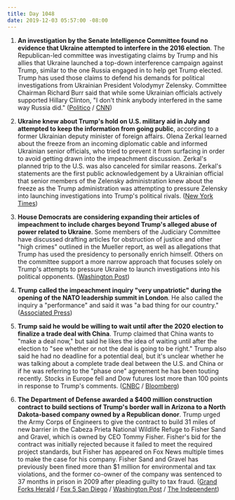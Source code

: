 ```yaml
---
title: Day 1048
date: 2019-12-03 05:57:00 -08:00
---
```


1. **An investigation by the Senate Intelligence Committee found no evidence that Ukraine attempted to interfere in the 2016 election**. The Republican-led committee was investigating claims by Trump and his allies that Ukraine launched a top-down interference campaign against Trump, similar to the one Russia engaged in to help get Trump elected. Trump has used those claims to defend his demands for political investigations from Ukrainian President Volodymyr Zelensky. Committee Chairman Richard Burr said that while some Ukrainian officials actively supported Hillary Clinton, "I don't think anybody interfered in the same way Russia did." ([Politico](https://www.politico.com/news/2019/12/02/senate-panel-ukraine-election-interference-074796) / [CNN](https://www.cnn.com/2019/12/02/politics/senate-intelligence-ukraine-2016-election/index.html))

2. **Ukraine knew about Trump's hold on U.S. military aid in July and attempted to keep the information from going public**, according to a former Ukrainian deputy minister of foreign affairs. Olena Zerkal learned about the freeze from an incoming diplomatic cable and informed Ukrainian senior officials, who tried to prevent it from surfacing in order to avoid getting drawn into the impeachment discussion. Zerkal's planned trip to the U.S. was also canceled for similar reasons. Zerkal's statements are the first public acknowledgement by a Ukrainian official that senior members of the Zelensky administration knew about the freeze as the Trump administration was attempting to pressure Zelensky into launching investigations into Trump's political rivals. ([New York Times](https://www.nytimes.com/2019/12/03/world/europe/ukraine-impeachment-military-aid.html))

3. **House Democrats are considering expanding their articles of impeachment to include charges beyond Trump's alleged abuse of power related to Ukraine**. Some members of the Judiciary Committee have discussed drafting articles for obstruction of justice and other "high crimes" outlined in the Mueller report, as well as allegations that Trump has used the presidency to personally enrich himself. Others on the committee support a more narrow approach that focuses solely on Trump's attempts to pressure Ukraine to launch investigations into his political opponents. ([Washington Post](https://www.washingtonpost.com/politics/democrats-quietly-debate-expanding-impeachment-articles-beyond-ukraine/2019/12/02/da84e00a-1537-11ea-bf81-ebe89f477d1e_story.html))

4. **Trump called the impeachment inquiry "very unpatriotic" during the opening of the NATO leadership summit in London**. He also called the inquiry a "performance" and said it was "a bad thing for our country." ([Associated Press](https://apnews.com/ad95d35c2a608bd3ecd6ae87bf2e1ba2))

5. **Trump said he would be willing to wait until after the 2020 election to finalize a trade deal with China**. Trump claimed that China wants to "make a deal now," but said he likes the idea of waiting until after the election to "see whether or not the deal is going to be right." Trump also said he had no deadline for a potential deal, but it's unclear whether he was talking about a complete trade deal between the U.S. and China or if he was referring to the "phase one" agreement he has been touting recently. Stocks in Europe fell and Dow futures lost more than 100 points in response to Trump's comments. ([CNBC](https://www.cnbc.com/2019/12/03/trump-says-it-might-be-better-to-wait-until-after-2020-election-for-a-china-deal.html) / [Bloomberg](https://www.bloomberg.com/news/articles/2019-12-03/trump-says-no-deadline-for-china-deal-may-come-after-election))

6. **The Department of Defense awarded a $400 million construction contract to build sections of Trump's border wall in Arizona to a North Dakota-based company owned by a Republican donor**. Trump urged the Army Corps of Engineers to give the contract to build 31 miles of new barrier in the Cabeza Prieta National Wildlife Refuge to Fisher Sand and Gravel, which is owned by CEO Tommy Fisher. Fisher's bid for the contract was initially rejected because it failed to meet the required project standards, but Fisher has appeared on Fox News multiple times to make the case for his company. Fisher Sand and Gravel has previously been fined more than $1 million for environmental and tax violations, and the former co-owner of the company was sentenced to 37 months in prison in 2009 after pleading guilty to tax fraud. ([Grand Forks Herald](https://www.grandforksherald.com/news/government-and-politics/4801023-Dickinson-company-gets-massive-contract-to-build-part-of-border-wall) / [Fox 5 San Diego](https://fox5sandiego.com/2019/12/02/construction-company-building-private-wall-for-group-with-trump-ties-wins-government-contract/) / [Washington Post](https://www.washingtonpost.com/immigration/north-dakota-company-that-trump-touted-gets-400-million-border-wall-contract/2019/12/02/9c661132-1568-11ea-bf81-ebe89f477d1e_story.html) / [The Independent](https://www.independent.co.uk/news/world/americas/us-politics/trump-border-wall-contract-fox-news-republican-donor-fisher-sand-gravel-arizona-a9230346.html))